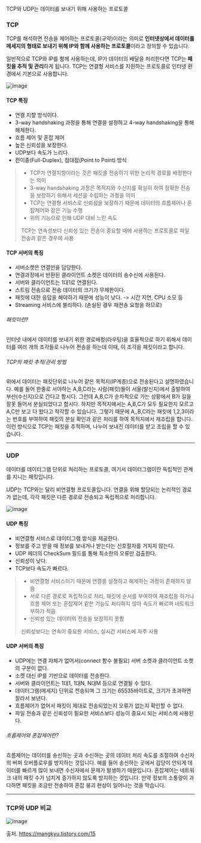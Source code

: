 TCP와 UDP는 데이터를 보내기 위해 사용하는 프로토콜

### TCP
TCP를 해석하면 전송을 제어하는 프로토콜(규약)이라는 의미로 **인터넷상에서 데이터를 메세지의 형태로 보내기 위해 IP와 함께 사용하는 프로토콜**이라고 정의할 수 있습니다.

일반적으로 TCP와 IP를 함께 사용하는데, IP가 데이터의 배달을 처리한다면 TCP는 **패킷을 추적 및 관리**하게 됩니다. TCP는 연결형 서비스를 지원하는 프로토콜로 인터넷 환경에서 기본으로 사용합니다.

![image](https://user-images.githubusercontent.com/118147296/220517747-f2869c45-13da-4320-9a12-0bc41a1e65b6.png)

#### TCP 특징
- 연결 지향 방식이다.
- 3-way handshaking 과정을 통해 연결을 설정하고 4-way handshaking을 통해 해제한다.
- 흐름 제어 및 혼잡 제어
- 높은 신뢰성을 보장한다.
- UDP보다 속도가 느리다.
- 전이중(Full-Duplex), 점대점(Point to Point) 방식

> - TCP가 연결지향이라는 것은 패킷을 전송하기 위한 논리적 경로를 배정한다는 의미
> - 3-way handshaking 과정은 목적지와 수신지를 확실히 하여 정확한 전송을 보장하기 위해서 세션을 수립하는 과정을 의미
> - TCP는 연결형 서비스로 신뢰성을 보장하기 때문에 데이터의 흐름제어나 혼잡제어와 같은 기능 수행
> - 위의 기능으로 인해 UDP 대비 느린 속도
> 
> TCP는 연속성보다 신뢰성 있는 전송이 중요할 때에 사용하는 프로토콜로 파일 전송과 같은 경우에 사용

#### TCP 서버의 특징
- 서버소켓은 연결만을 담당한다.
- 연결과정에서 반환된 클라이언트 소켓은 데이터의 송수신에 사용된다.
- 서버와 클라이언트는 1대1로 연결된다.
- 스트림 전송으로 전송 데이터의 크기가 무제한이다.
- 패킷에 대한 응답을 해야하기 때문에 성능이 낮다. -> 시간 지연, CPU 소모 등
- Streaming 서비스에 불리하다. (손실된 경우 재전송 요청을 하므로)

###### 패킷이란?
인터넷 내에서 데이터를 보내기 위한 경로배정(라우팅)을 효율적으로 하기 위해서 데이터를 여러 개의 조각들로 나누어 전송을 하는데 이때, 이 조각을 패킷이라고 합니다.

###### TCP의 패킷 추적/관리 방법
위에서 데이터는 패킷단위로 나누어 같은 목적지(IP계층)으로 전송된다고 설명하였습니다. 예를 들어 한줄로 서야하는 A,B,C라는 사람(패킷)들이 서울(발신지)에서 출발하여 부산(수신지)으로 간다고 합시다. 그런데 A,B,C가 순차적으로 가는 상황에서 B가 길을 잘못 들어서 분실되었다고 합시다. 하지만 목적지에서는 A,B,C가 모두 필요한지 모르고 A,C만 보고 다 왔다고 착각할 수 있습니다. 그렇기 때문에 A,,B,C라는 패킷에 1,2,3이라는 번호를 부여하여 패킷의 분실 확인과 같은 처리를 하여 목적지에서 재조립을 합니다. 이런 방식으로 TCP는 패킷을 추적하며, 나누어 보내진 데이터를 받고 조립을 할 수 있습니다.


------------------

### UDP
데이터를 데이터그램 단위로 처리하는 프로토콜, 여기서 데이터그램이란 독립적인 관계를 지니는 패킷입니다.

UDP는 TCP와는 달리 비연결형 프로토콜입니다. 연결을 위해 할당되는 논리적인 경로가 없는데, 각각 패킷은 다른 경로로 전송되고 독립적으로 처리합니다.

![image](https://user-images.githubusercontent.com/118147296/220517875-833a692a-d92e-4be6-bb78-a83b5ddcf7d5.png)

#### UDP 특징
- 비연결형 서비스로 데이터그램 방식을 제공한다.
- 정보를 주고 받을 때 정보를 보내거나 받는다는 신호절차를 거치지 않는다.
- UDP 헤더의 CheckSum 필드를 통해 최소한의 오류만 검출한다.
- 신뢰성이 낮다.
- TCP보다 속도가 빠르다.

> - 비연결형 서비스이기 때문에 연결을 설정하고 해제하는 과정이 존재하지 않음
> - 서로 다른 경로로 독립적으로 처리, 패킷에 순서를 부여하여 재조립을 하거나 흐름 제어 또는 혼잡제어 같은 기능도 처리하지 않아 속도가 빠르며 네트워크 부하가 적음
> - 신뢰성 있는 데이터의 전송을 보장하지 못함
>
> 신뢰성보다는 연속이 중요한 서비스, 실시간 서비스에 자주 사용

#### UDP 서버의 특징
- UDP에는 연결 자체가 없어서(connect 함수 불필요) 서버 소켓과 클라이언트 소켓의 구분이 없다.
- 소켓 대신 IP를 기반으로 데이터를 전송한다.
- 서버와 클라이언트는 1대1, 1대N, N대M 등으로 연결될 수 있다.
- 데이터그램(메세지) 단위로 전송되며 그 크기는 65535바이트로, 크기가 초과하면 잘라서 보낸다.
- 흐름제어가 없어서 패킷이 제대로 전송되었는지 오류가 없는지 확인할 수 없다.
- 파일 전송과 같은 신뢰성이 필요한 서비스보다 성능이 중요시 되는 서비스에 사용된다.


###### 흐름제어와 혼잡제어란?
흐름제어는 데이터를 송신하는 곳과 수신하는 곳의 데이터 처리 속도를 조절하여 수신자의 버퍼 오버플로우를 방지하는 것입니다. 예를 들어 송신하는 곳에서 감당이 안되게 데이터를 빠르게 많이 보내면 수신자에서 문제가 발생하기 때문입니다. 혼잡제어는 네트워크 내의 패킷 수가 넘치게 증가하지 않도록 방지하는 것입니다. 만약 정보의 소통량이 과다하면 패킷을 조금만 전송하여 혼잡 붕괴 현상이 일어나는 것을 막습니다.


--------------------

### TCP와 UDP 비교
![image](https://user-images.githubusercontent.com/118147296/220518823-48f9b796-396c-488d-ba39-37fe338b0616.png)



출처. https://mangkyu.tistory.com/15
